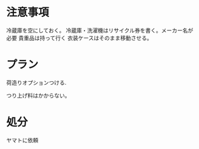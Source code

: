 # 注意事項
冷蔵庫を空にしておく。
冷蔵庫・洗濯機はリサイクル券を書く。メーカー名が必要
貴重品は持って行く
衣装ケースはそのまま移動させる。

# プラン
荷造りオプションつける.

つり上げ料はかからない。

# 処分
ヤマトに依頼

